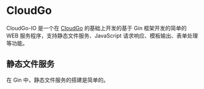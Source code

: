 # CloudGo

CloudGo-IO 是一个在 [CloudGo](https://github.com/siskonemilia) 的基础上开发的基于 Gin 框架开发的简单的 WEB 服务程序，支持静态文件服务、JavaScript 请求响应、模板输出、表单处理等功能。

## 静态文件服务

在 Gin 中，静态文件服务的搭建是简单的。